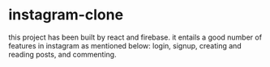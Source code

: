 # instagram-clone
this project has been built by react and firebase.
it entails a good number of features in instagram as mentioned below:
 login, signup, creating and reading posts, and commenting.

